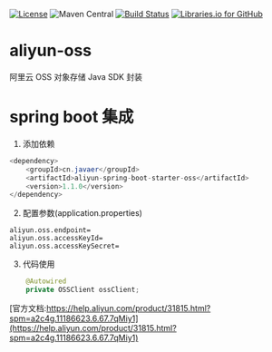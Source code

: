 [![License](https://img.shields.io/badge/License-Apache%202.0-blue.svg)](https://opensource.org/licenses/Apache-2.0)
![Maven Central](https://img.shields.io/maven-central/v/cn.javaer/aliyun-spring-boot-starter-oss.svg)
[![Build Status](https://travis-ci.org/cn-src/aliyun-oss.svg?branch=master)](https://travis-ci.org/cn-src/aliyun-oss)
[![Libraries.io for GitHub](https://img.shields.io/librariesio/github/cn-src/aliyun-oss.svg)](https://libraries.io/github/cn-src/aliyun-oss)

# aliyun-oss
阿里云 OSS 对象存储 Java SDK 封装

# spring boot 集成
1. 添加依赖
```java
<dependency>
    <groupId>cn.javaer</groupId>
    <artifactId>aliyun-spring-boot-starter-oss</artifactId>
    <version>1.1.0</version>
</dependency>
```

2. 配置参数(application.properties)
```
aliyun.oss.endpoint=
aliyun.oss.accessKeyId=
aliyun.oss.accessKeySecret=
```

3. 代码使用
```java
    @Autowired
    private OSSClient ossClient;
```

[官方文档:https://help.aliyun.com/product/31815.html?spm=a2c4g.11186623.6.67.7qMiy1](https://help.aliyun.com/product/31815.html?spm=a2c4g.11186623.6.67.7qMiy1)

